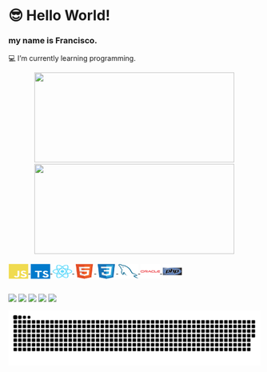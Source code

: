# 😎 Hello World!
### my name is Francisco.

💻  I’m currently learning programming.

<div align="center">
  <a href="https://github.com/fcborges">
  <img height="180em" width="400em" src="https://github-readme-stats.vercel.app/api?username=fcborg3s&show_icons=true&theme=dark&include_all_commits=true&count_private=true"/>
  <img height="180em" width="400em" src="https://github-readme-stats.vercel.app/api/top-langs/?username=fcborg3s&layout=compact&langs_count=7&theme=dark"/>
</div>
  
  <div style="display: inline_block"><br>
  <img align="center" alt="fcborb3s-Js" height="30" width="40" src="https://raw.githubusercontent.com/devicons/devicon/master/icons/javascript/javascript-plain.svg">
  <img align="center" alt="fcborg3s-Ts" height="30" width="40" src="https://raw.githubusercontent.com/devicons/devicon/master/icons/typescript/typescript-plain.svg">
  <img align="center" alt="fcborg3s-React" height="30" width="40" src="https://raw.githubusercontent.com/devicons/devicon/master/icons/react/react-original.svg">
  <img align="center" alt="fcborg3s-HTML" height="30" width="40" src="https://raw.githubusercontent.com/devicons/devicon/master/icons/html5/html5-original.svg">
  <img align="center" alt="fcborg3s-CSS" height="30" width="40" src="https://raw.githubusercontent.com/devicons/devicon/master/icons/css3/css3-original.svg">
  <img align="center" alt="fcborg3s-mysql" height="30" width="40" src="https://raw.githubusercontent.com/devicons/devicon/master/icons/mysql/mysql-original.svg">
   <img align="center" alt="fcborg3s-oracle" height="30" width="40" src="https://raw.githubusercontent.com/devicons/devicon/master/icons/oracle/oracle-original.svg">  
  <img align="center" alt="fcborg3s-php" height="30" width="40" src="https://raw.githubusercontent.com/devicons/devicon/master/icons/php/php-original.svg">
</div>

## 
  
<div> 
  <a href="https://www.youtube.com/channel/UCeb-HG7k2T8kLm0pKjjTSmg" target="_blank"><img src="https://img.shields.io/badge/YouTube-FF0000?style=for-the-badge&logo=youtube&logoColor=white" target="_blank"></a>
  <a href="https://instagram.com/rafaballerini" target="_blank"><img src="https://img.shields.io/badge/-Instagram-%23E4405F?style=for-the-badge&logo=instagram&logoColor=white" target="_blank"></a>
 <a href="https://discord.com/channels/@me/901175938665050123" target="_blank"><img src="https://img.shields.io/badge/Discord-7289DA?style=for-the-badge&logo=discord&logoColor=white" target="_blank"></a> 
  <a href = "mailto:fcborg3s@gmail.com"><img src="https://img.shields.io/badge/-Gmail-%23333?style=for-the-badge&logo=gmail&logoColor=white" target="_blank"></a>
  <a href="https://www.linkedin.com/in/fcborg3s/"  target="_blank"><img src="https://img.shields.io/badge/-LinkedIn-%230077B5?style=for-the-badge&logo=linkedin&logoColor=white" target="_blank"></a> 
  
  ![Snake animation](https://github.com/fcborg3s/fcborg3s/blob/output/github-contribution-grid-snake.svg)
 
</div>







